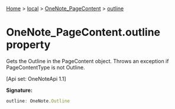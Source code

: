 [Home](./index) &gt; [local](local.md) &gt; [OneNote\_PageContent](local.onenote_pagecontent.md) &gt; [outline](local.onenote_pagecontent.outline.md)

# OneNote\_PageContent.outline property

Gets the Outline in the PageContent object. Throws an exception if PageContentType is not Outline. 

 \[Api set: OneNoteApi 1.1\]

**Signature:**
```javascript
outline: OneNote.Outline
```

